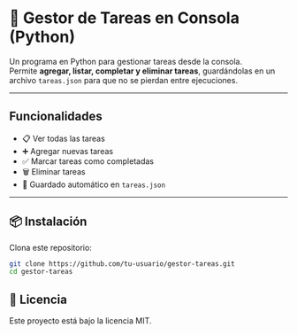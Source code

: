 # 📝 Gestor de Tareas en Consola (Python)

Un programa en Python para gestionar tareas desde la consola.  
Permite **agregar, listar, completar y eliminar tareas**, guardándolas en un archivo `tareas.json` para que no se pierdan entre ejecuciones.

---

## Funcionalidades
- 📋 Ver todas las tareas
- ➕ Agregar nuevas tareas
- ✅ Marcar tareas como completadas
- 🗑️ Eliminar tareas
- 💾 Guardado automático en `tareas.json`

---

## 📦 Instalación

Clona este repositorio:

```bash
git clone https://github.com/tu-usuario/gestor-tareas.git
cd gestor-tareas
```

## 📜 Licencia

Este proyecto está bajo la licencia MIT.
